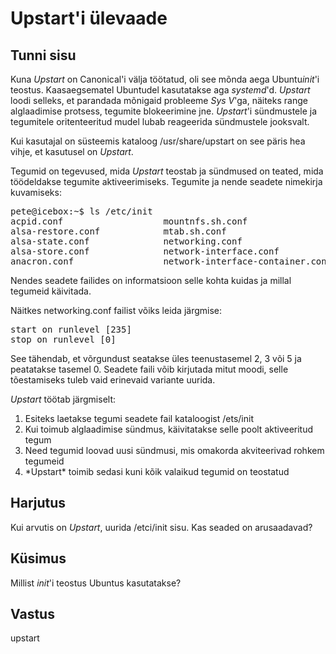 ﻿# Upstart'i ülevaade

## Tunni sisu

Kuna *Upstart* on Canonical'i välja töötatud, oli see mõnda aega Ubuntu*init*'i teostus. Kaasaegsematel Ubuntudel kasutatakse aga *systemd*'d. *Upstart* loodi selleks, et parandada mõnigaid probleeme *Sys V*'ga, näiteks range alglaadimise protsess, tegumite blokeerimine jne. *Upstart*'i sündmustele ja tegumitele oritenteeritud mudel lubab reageerida sündmustele jooksvalt.

Kui kasutajal on süsteemis kataloog  /usr/share/upstart on see päris hea vihje, et kasutusel on *Upstart*.

Tegumid on tegevused, mida *Upstart* teostab ja sündmused on teated, mida töödeldakse tegumite aktiveerimiseks. Tegumite ja nende seadete nimekirja kuvamiseks:

<pre>
pete@icebox:~$ ls /etc/init
acpid.conf                   mountnfs.sh.conf
alsa-restore.conf            mtab.sh.conf
alsa-state.conf              networking.conf
alsa-store.conf              network-interface.conf
anacron.conf                 network-interface-container.conf
</pre>

Nendes seadete failides on informatsioon selle kohta kuidas ja millal tegumeid käivitada.

Näitkes networking.conf failist võiks leida järgmise:
<pre>
start on runlevel [235]
stop on runlevel [0]
</pre>

See tähendab, et võrgundust seatakse üles teenustasemel 2, 3 või 5 ja peatatakse tasemel 0. Seadete faili võib kirjutada mitut moodi, selle tõestamiseks tuleb vaid erinevaid variante uurida.

*Upstart* töötab järgmiselt:

<ol>
<li>Esiteks laetakse tegumi seadete fail kataloogist /ets/init</li>
<li>Kui toimub alglaadimise sündmus, käivitatakse selle poolt aktiveeritud tegum</li>
<li>Need tegumid loovad uusi sündmusi, mis omakorda akviteerivad rohkem tegumeid</li>
<li>*Upstart* toimib sedasi kuni kõik valaikud tegumid on teostatud</li>
</ol>

## Harjutus

Kui arvutis on *Upstart*, uurida /etci/init sisu. Kas seaded on arusaadavad?

## Küsimus

Millist *init*'i teostus Ubuntus kasutatakse?

## Vastus

upstart
